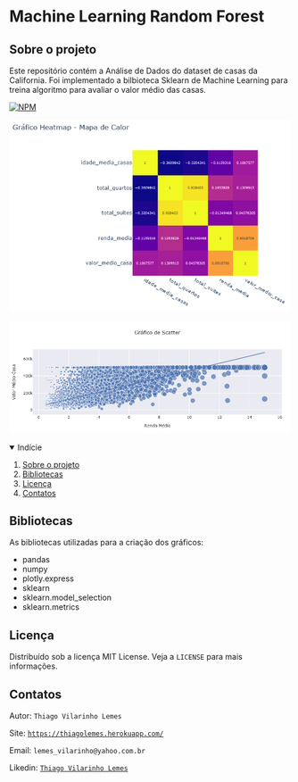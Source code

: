 # Machine Learning Random Forest

<!-- Sobre o projeto -->
## Sobre o projeto
Este repositório contém a Análise de Dados do dataset de casas da California. Foi implementado a bilbioteca Sklearn de Machine Learning para treina algoritmo para avaliar o valor médio das casas.

[![NPM](https://img.shields.io/github/license/tvlemes/machine-learning-random-forest?style=plastic)](https://github.com/tvlemes/machine-learning-random-forest/blob/main/LICENSE)

![](/images/01.PNG)


![](/images/02.PNG)



<!-- TABLE OF CONTENTS -->
<details open="open">
  <summary>Indície</summary>
  <ol>
    <li>
      <a href="#sobre-o-projeto">Sobre o projeto</a>
    </li>
    <li><a href="#bibliotecas">Bibliotecas</a></li>
    <li><a href="#licença">Licença</a></li>
    <li><a href="#contatos">Contatos</a></li>
  </ol>
</details>



<!-- Bibliotecas -->
## Bibliotecas

As bibliotecas utilizadas para a criação dos gráficos:

* pandas
* numpy
* plotly.express
* sklearn
* sklearn.model_selection
* sklearn.metrics

<!-- Licença -->
## Licença

Distribuído sob a licença MIT License. Veja a `LICENSE` para mais informações.

<!-- Contatos -->
## Contatos

Autor: `Thiago Vilarinho Lemes`

Site: [`https://thiagolemes.herokuapp.com/`](https://thiagolemes.herokuapp.com)

Email: `lemes_vilarinho@yahoo.com.br`

Likedin: [`Thiago Vilarinho Lemes`](https://www.linkedin.com/in/thiago-vilarinho-lemes-b1232727/)

